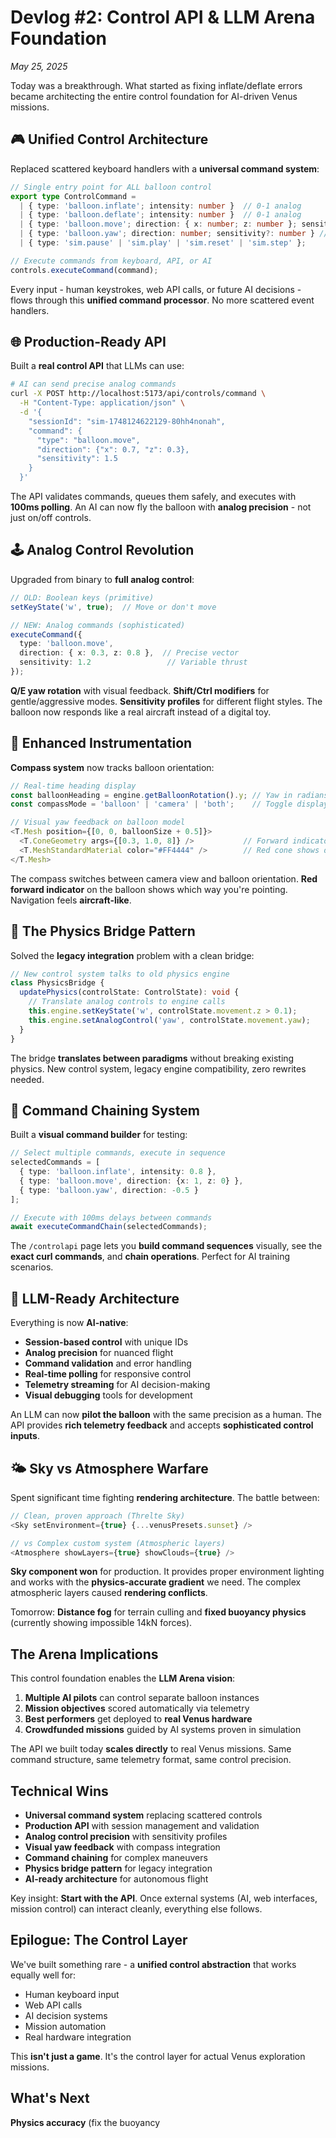 <!-- src/lib/cpontent/blog/posts/controls-api-llm-top-gun/index.md -->

# Devlog #2: Control API & LLM Arena Foundation
*May 25, 2025*

Today was a breakthrough. What started as fixing inflate/deflate errors became architecting the entire control foundation for AI-driven Venus missions.

## 🎮 Unified Control Architecture

Replaced scattered keyboard handlers with a **universal command system**:

```typescript
// Single entry point for ALL balloon control
export type ControlCommand =
  | { type: 'balloon.inflate'; intensity: number }  // 0-1 analog
  | { type: 'balloon.deflate'; intensity: number }  // 0-1 analog  
  | { type: 'balloon.move'; direction: { x: number; z: number }; sensitivity?: number }
  | { type: 'balloon.yaw'; direction: number; sensitivity?: number } // NEW: Q/E rotation
  | { type: 'sim.pause' | 'sim.play' | 'sim.reset' | 'sim.step' };

// Execute commands from keyboard, API, or AI
controls.executeCommand(command);
```

Every input - human keystrokes, web API calls, or future AI decisions - flows through this **unified command processor**. No more scattered event handlers.

## 🌐 Production-Ready API

Built a **real control API** that LLMs can use:

```bash
# AI can send precise analog commands
curl -X POST http://localhost:5173/api/controls/command \
  -H "Content-Type: application/json" \
  -d '{
    "sessionId": "sim-1748124622129-80hh4nonah",
    "command": {
      "type": "balloon.move", 
      "direction": {"x": 0.7, "z": 0.3}, 
      "sensitivity": 1.5
    }
  }'
```

The API validates commands, queues them safely, and executes with **100ms polling**. An AI can now fly the balloon with **analog precision** - not just on/off controls.

## 🕹️ Analog Control Revolution

Upgraded from binary to **full analog control**:

```typescript
// OLD: Boolean keys (primitive)
setKeyState('w', true);  // Move or don't move

// NEW: Analog commands (sophisticated)  
executeCommand({
  type: 'balloon.move',
  direction: { x: 0.3, z: 0.8 },  // Precise vector
  sensitivity: 1.2                 // Variable thrust
});
```

**Q/E yaw rotation** with visual feedback. **Shift/Ctrl modifiers** for gentle/aggressive modes. **Sensitivity profiles** for different flight styles. The balloon now responds like a real aircraft instead of a digital toy.

## 🧭 Enhanced Instrumentation

**Compass system** now tracks balloon orientation:

```typescript
// Real-time heading display
const balloonHeading = engine.getBalloonRotation().y; // Yaw in radians
const compassMode = 'balloon' | 'camera' | 'both';    // Toggle display modes

// Visual yaw feedback on balloon model
<T.Mesh position={[0, 0, balloonSize + 0.5]}>
  <T.ConeGeometry args={[0.3, 1.0, 8]} />           // Forward indicator
  <T.MeshStandardMaterial color="#FF4444" />        // Red cone shows direction
</T.Mesh>
```

The compass switches between camera view and balloon orientation. **Red forward indicator** on the balloon shows which way you're pointing. Navigation feels **aircraft-like**.

## 🔧 The Physics Bridge Pattern

Solved the **legacy integration** problem with a clean bridge:

```typescript
// New control system talks to old physics engine
class PhysicsBridge {
  updatePhysics(controlState: ControlState): void {
    // Translate analog controls to engine calls
    this.engine.setKeyState('w', controlState.movement.z > 0.1);
    this.engine.setAnalogControl('yaw', controlState.movement.yaw);
  }
}
```

The bridge **translates between paradigms** without breaking existing physics. New control system, legacy engine compatibility, zero rewrites needed.

## 🧪 Command Chaining System

Built a **visual command builder** for testing:

```typescript
// Select multiple commands, execute in sequence
selectedCommands = [
  { type: 'balloon.inflate', intensity: 0.8 },
  { type: 'balloon.move', direction: {x: 1, z: 0} },
  { type: 'balloon.yaw', direction: -0.5 }
];

// Execute with 100ms delays between commands
await executeCommandChain(selectedCommands);
```

The `/controlapi` page lets you **build command sequences** visually, see the **exact curl commands**, and **chain operations**. Perfect for AI training scenarios.

## 🎯 LLM-Ready Architecture

Everything is now **AI-native**:

- **Session-based control** with unique IDs
- **Analog precision** for nuanced flight
- **Command validation** and error handling  
- **Real-time polling** for responsive control
- **Telemetry streaming** for AI decision-making
- **Visual debugging** tools for development

An LLM can now **pilot the balloon** with the same precision as a human. The API provides **rich telemetry feedback** and accepts **sophisticated control inputs**.

## 🌤️ Sky vs Atmosphere Warfare

Spent significant time fighting **rendering architecture**. The battle between:

```typescript
// Clean, proven approach (Threlte Sky)
<Sky setEnvironment={true} {...venusPresets.sunset} />

// vs Complex custom system (Atmospheric layers)
<Atmosphere showLayers={true} showClouds={true} />
```

**Sky component won** for production. It provides proper environment lighting and works with the **physics-accurate gradient** we need. The complex atmospheric layers caused **rendering conflicts**.

Tomorrow: **Distance fog** for terrain culling and **fixed buoyancy physics** (currently showing impossible 14kN forces).

## The Arena Implications

This control foundation enables the **LLM Arena vision**:

1. **Multiple AI pilots** can control separate balloon instances
2. **Mission objectives** scored automatically via telemetry  
3. **Best performers** get deployed to **real Venus hardware**
4. **Crowdfunded missions** guided by AI systems proven in simulation

The API we built today **scales directly** to real Venus missions. Same command structure, same telemetry format, same control precision.

## Technical Wins

- **Universal command system** replacing scattered controls
- **Production API** with session management and validation
- **Analog control precision** with sensitivity profiles  
- **Visual yaw feedback** with compass integration
- **Command chaining** for complex maneuvers
- **Physics bridge pattern** for legacy integration
- **AI-ready architecture** for autonomous flight

Key insight: **Start with the API**. Once external systems (AI, web interfaces, mission control) can interact cleanly, everything else follows.

## Epilogue: The Control Layer

We've built something rare - a **unified control abstraction** that works equally well for:
- Human keyboard input
- Web API calls  
- AI decision systems
- Mission automation
- Real hardware integration

This **isn't just a game**. It's the control layer for actual Venus exploration missions.

## What's Next

**Physics accuracy** (fix the buoyancy